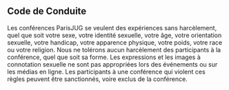 ## Code de Conduite

Les conférences ParisJUG se veulent des expériences sans harcèlement, quel que soit votre sexe, votre identité sexuelle, votre âge, votre orientation sexuelle, votre handicap, votre apparence physique, votre poids, votre race ou votre religion.
Nous ne tolérons aucun harcèlement des participants à la conférence, quel que soit sa forme.
Les expressions et les images à connotation sexuelle ne sont pas appropriées lors des événements ou sur les médias en ligne.
Les participants à une conférence qui violent ces règles peuvent être sanctionnés, voire exclus de la conférence.
